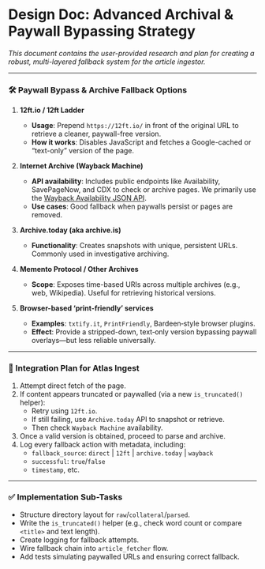 # Design Doc: Advanced Archival & Paywall Bypassing Strategy

*This document contains the user-provided research and plan for creating a robust, multi-layered fallback system for the article ingestor.*

---

### 🛠️ Paywall Bypass & Archive Fallback Options

1.  **12ft.io / 12ft Ladder**
    *   **Usage**: Prepend `https://12ft.io/` in front of the original URL to retrieve a cleaner, paywall-free version.
    *   **How it works**: Disables JavaScript and fetches a Google-cached or “text-only” version of the page.

2.  **Internet Archive (Wayback Machine)**
    *   **API availability**: Includes public endpoints like Availability, SavePageNow, and CDX to check or archive pages. We primarily use the [Wayback Availability JSON API](https://archive.org/help/wayback_api.php).
    *   **Use cases**: Good fallback when paywalls persist or pages are removed.

3.  **Archive.today (aka archive.is)**
    *   **Functionality**: Creates snapshots with unique, persistent URLs. Commonly used in investigative archiving.

4.  **Memento Protocol / Other Archives**
    *   **Scope**: Exposes time-based URIs across multiple archives (e.g., web, Wikipedia). Useful for retrieving historical versions.

5.  **Browser-based ‘print-friendly’ services**
    *   **Examples**: `txtify.it`, `PrintFriendly`, Bardeen‑style browser plugins.
    *   **Effect**: Provide a stripped-down, text‑only version bypassing paywall overlays—but less reliable universally.

---

### 🧠 Integration Plan for Atlas Ingest

1.  Attempt direct fetch of the page.
2.  If content appears truncated or paywalled (via a new `is_truncated()` helper):
    *   Retry using `12ft.io`.
    *   If still failing, use `Archive.today` API to snapshot or retrieve.
    *   Then check `Wayback Machine` availability.
3.  Once a valid version is obtained, proceed to parse and archive.
4.  Log every fallback action with metadata, including:
    *   `fallback_source`: `direct` | `12ft` | `archive.today` | `wayback`
    *   `successful`: `true`/`false`
    *   `timestamp`, etc.

---

### ✅ Implementation Sub-Tasks

*   Structure directory layout for `raw`/`collateral`/`parsed`.
*   Write the `is_truncated()` helper (e.g., check word count or compare `<title>` and text length).
*   Create logging for fallback attempts.
*   Wire fallback chain into `article_fetcher` flow.
*   Add tests simulating paywalled URLs and ensuring correct fallback.
